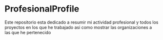 # ProfesionalProfile
Este repositorio esta dedicado a resumir mi actividad profesional y todos los proyectos en los que he trabajado asi como mostrar las organizaciones a las que he pertenecido
